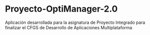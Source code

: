 # Proyecto-OptiManager-2.0
Aplicación desarrollada para la asignatura de Proyecto Integrado para finalizar el CFGS de Desarrollo de Aplicaciones Multiplataforma
